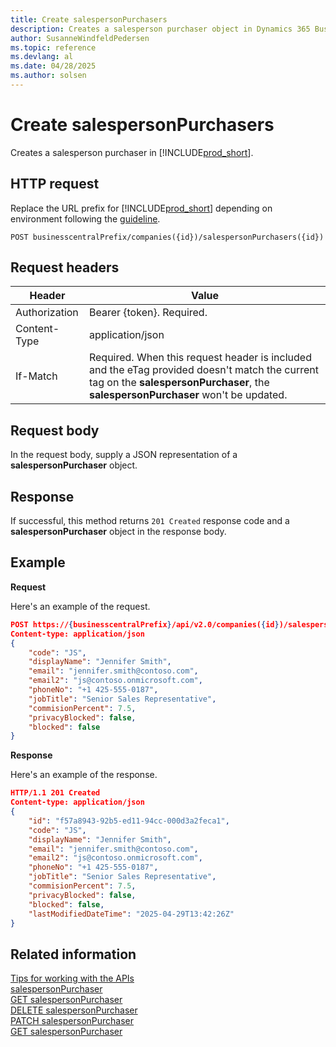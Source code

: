 ```yaml
---
title: Create salespersonPurchasers
description: Creates a salesperson purchaser object in Dynamics 365 Business Central.
author: SusanneWindfeldPedersen
ms.topic: reference
ms.devlang: al
ms.date: 04/28/2025
ms.author: solsen
---
```


# Create salespersonPurchasers

Creates a salesperson purchaser in [!INCLUDE[prod_short](../../../includes/prod_short.md)].

## HTTP request

Replace the URL prefix for [!INCLUDE[prod_short](../../../includes/prod_short.md)] depending on environment following the [guideline](../../v2.0/endpoints-apis-for-dynamics.md).

```
POST businesscentralPrefix/companies({id})/salespersonPurchasers({id})
```

## Request headers

|Header|Value|
|------|-----|
|Authorization  |Bearer {token}. Required. |
|Content-Type  |application/json|
|If-Match      |Required. When this request header is included and the eTag provided doesn't match the current tag on the **salespersonPurchaser**, the **salespersonPurchaser** won't be updated. |

## Request body

In the request body, supply a JSON representation of a **salespersonPurchaser** object.

## Response

If successful, this method returns ```201 Created``` response code and a **salespersonPurchaser** object in the response body.


## Example

**Request**

Here's an example of the request.

```json
POST https://{businesscentralPrefix}/api/v2.0/companies({id})/salespersonPurchasers({id})
Content-type: application/json
{
    "code": "JS",
    "displayName": "Jennifer Smith",
    "email": "jennifer.smith@contoso.com",
    "email2": "js@contoso.onmicrosoft.com",
    "phoneNo": "+1 425-555-0187",
    "jobTitle": "Senior Sales Representative",
    "commisionPercent": 7.5,
    "privacyBlocked": false,
    "blocked": false
}
```

**Response**

Here's an example of the response.

```json
HTTP/1.1 201 Created
Content-type: application/json
{
    "id": "f57a8943-92b5-ed11-94cc-000d3a2feca1",
    "code": "JS",
    "displayName": "Jennifer Smith",
    "email": "jennifer.smith@contoso.com",
    "email2": "js@contoso.onmicrosoft.com",
    "phoneNo": "+1 425-555-0187",
    "jobTitle": "Senior Sales Representative",
    "commisionPercent": 7.5,
    "privacyBlocked": false,
    "blocked": false,
    "lastModifiedDateTime": "2025-04-29T13:42:26Z"
}
```

## Related information

[Tips for working with the APIs](/dynamics365/business-central/dev-itpro/developer/devenv-connect-apps-tips)  
[salespersonPurchaser](../resources/dynamics_salespersonPurchaser.md)  
[GET salespersonPurchaser](dynamics_salespersonpurchaser_get.md)  
[DELETE salespersonPurchaser](dynamics_salespersonpurchaser_delete.md)  
[PATCH salespersonPurchaser](dynamics_salespersonpurchaser_update.md)  
[GET salespersonPurchaser](dynamics_salespersonpurchaser_get.md)  
